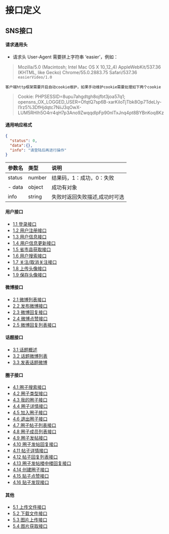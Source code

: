 # 接口定义

## SNS接口

#### 请求通用头
- 请求头 User-Agent 需要拼上字符串 ‘easier’，例如：

> Mozilla/5.0 (Macintosh; Intel Mac OS X 10_12_4) AppleWebKit/537.36 (KHTML, like Gecko) Chrome/55.0.2883.75 Safari/537.36 `easierVideo/1.0`

` 客户端http框架需要开启自动cookie维护，如果手动维护cookie需要处理如下两个cookie `

> Cookie: PHPSESSID=8upu7ahgdtgh8ojfbt3joa57q1; opensns_OX_LOGGED_USER=OfqtQ7sp6B-xarKiloTjTbk8Op7TdeLly-l1rz5%3DfHjdqtc7NiiJ3qOwX-LUM5RHIh5O4rr4qH7p3Ano9ZwqqdIpFp90nlTxJnq4pt8BYBnKoq8Kz


#### 通用响应格式

```json
{
  "status": 0,
  "data":{},
  "info": "请登陆后再进行操作"
}
```

|参数名|类型|说明|
|:-------|:-------|:-------|
| status | number| 结果码，1：成功，0：失败 |
| - data |object  | 成功有对象 |
| info | string| 失败时返回失败描述,成功时可选 |

#### 用户接口
 - [1.1 登录接口](1.1-登录接口.md)
 - [1.2 用户注册接口](1.2-用户注册接口)
 - [1.3 用户信息接口](1.3-用户信息接口)
 - [1.4 用户信息更新接口](1.4-用户信息更新接口)
 - [1.5 省市县获取接口](1.5-省市县获取接口)
 - [1.6 用户搜索接口](1.6-用户搜索接口)
 - [1.7 关注/取消关注接口](1.7-关注/取消关注接口)
 - [1.8 上传头像接口](1.8-上传头像接口)
 - [1.9 保存头像接口](1.9-保存头像接口)

#### 微博接口 
 - [2.1 微博列表接口](2.1-载入微博列表)
 - [2.2 发布微博接口](2.2-发布微博接口)
 - [2.3 微博回复接口](2.3-微博回复接口)
 - [2.4 微博点赞接口](2.4-微博点赞接口)
 - [2.5 微博回复列表接口](2.5-微博回复列表接口)

#### 话题接口
 - [3.1 话题概述](3.1-评论概述)
 - [3.2 话题微博列表](3.2-评论列表)
 - [3.3 发表话题微博](3.3-发表评论)

#### 圈子接口
 - [4.1 圈子搜索接口](4.1-圈子搜索接口)
 - [4.2 圈子类型接口](4.2-圈子类型接口)
 - [4.3 我的圈子接口](4.3-我的圈子接口)
 - [4.4 圈子详情接口](4.4-圈子详情接口)
 - [4.5 加入圈子接口](4.5-加入圈子接口)
 - [4.6 退出圈子接口](4.6-退出圈子接口)
 - [4.7 圈子帖子列表接口](4.7-圈子帖子列表接口)
 - [4.8 圈子成员列表接口](4.8-圈子成员列表接口)
 - [4.9 圈子发帖接口](4.9-圈子发帖接口)
 - [4.10 圈子发帖回复接口](4.10-圈子发帖回复接口)
 - [4.11 帖子详情接口](4.11-帖子详情接口)
 - [4.12 帖子回复列表接口](4.12-帖子回复列表接口)
 - [4.13 圈子发帖楼中楼回复接口](4.13-圈子发帖楼中楼回复接口)
 - [4.14 创建圈子接口](4.14-创建圈子接口)
 - [4.15 贴子点赞接口](4.15-帖子点赞接口)
 - [4.16 贴子发现接口](4.16-帖子发现接口)

#### 其他
 - [5.1 上传文件接口](5.1-上传文件接口)
 - [5.2 下载文件接口](5.2-下载文件接口)
 - [5.3 图片上传接口](5.3-图片上传接口)
 - [5.4 图片获取接口](5.4-图片获取接口)
